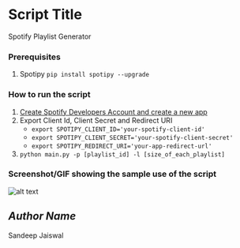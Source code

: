# Script Title
<!--Remove the below lines and add yours -->
Spotify Playlist Generator

### Prerequisites
<!--Remove the below lines and add yours -->
1. Spotipy 
` pip install spotipy --upgrade `

### How to run the script
<!--Remove the below lines and add yours -->
1. [Create Spotify Developers Account and create a new app](https://developer.spotify.com/)
2. Export Client Id, Client Secret and Redirect URI
    * `export SPOTIPY_CLIENT_ID='your-spotify-client-id'`
    * `export SPOTIPY_CLIENT_SECRET='your-spotify-client-secret'`
    * `export SPOTIPY_REDIRECT_URI='your-app-redirect-url'`
3. `python main.py -p [playlist_id] -l [size_of_each_playlist]`

### Screenshot/GIF showing the sample use of the script
<!--Remove the below lines and add yours -->
![alt text](/screenshots/screenshot.png)

## *Author Name*
<!--Remove the below lines and add yours -->
Sandeep Jaiswal
